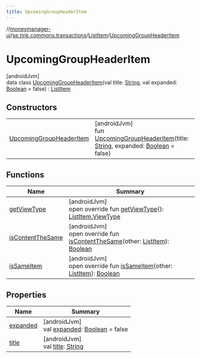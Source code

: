 ```yaml
---
title: UpcomingGroupHeaderItem
---
```

//[moneymanager-ui](../../../../index.html)/[se.tink.commons.transactions](../../index.html)/[ListItem](../index.html)/[UpcomingGroupHeaderItem](index.html)



# UpcomingGroupHeaderItem



[androidJvm]\
data class [UpcomingGroupHeaderItem](index.html)(val title: [String](https://kotlinlang.org/api/latest/jvm/stdlib/kotlin/-string/index.html), val expanded: [Boolean](https://kotlinlang.org/api/latest/jvm/stdlib/kotlin/-boolean/index.html) = false) : [ListItem](../index.html)



## Constructors


| | |
|---|---|
| [UpcomingGroupHeaderItem](-upcoming-group-header-item.html) | [androidJvm]<br>fun [UpcomingGroupHeaderItem](-upcoming-group-header-item.html)(title: [String](https://kotlinlang.org/api/latest/jvm/stdlib/kotlin/-string/index.html), expanded: [Boolean](https://kotlinlang.org/api/latest/jvm/stdlib/kotlin/-boolean/index.html) = false) |


## Functions


| Name | Summary |
|---|---|
| [getViewType](get-view-type.html) | [androidJvm]<br>open override fun [getViewType](get-view-type.html)(): [ListItem.ViewType](../-view-type/index.html) |
| [isContentTheSame](is-content-the-same.html) | [androidJvm]<br>open override fun [isContentTheSame](is-content-the-same.html)(other: [ListItem](../index.html)): [Boolean](https://kotlinlang.org/api/latest/jvm/stdlib/kotlin/-boolean/index.html) |
| [isSameItem](is-same-item.html) | [androidJvm]<br>open override fun [isSameItem](is-same-item.html)(other: [ListItem](../index.html)): [Boolean](https://kotlinlang.org/api/latest/jvm/stdlib/kotlin/-boolean/index.html) |


## Properties


| Name | Summary |
|---|---|
| [expanded](expanded.html) | [androidJvm]<br>val [expanded](expanded.html): [Boolean](https://kotlinlang.org/api/latest/jvm/stdlib/kotlin/-boolean/index.html) = false |
| [title](title.html) | [androidJvm]<br>val [title](title.html): [String](https://kotlinlang.org/api/latest/jvm/stdlib/kotlin/-string/index.html) |

